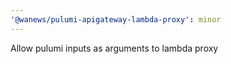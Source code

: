 ```yaml
---
'@wanews/pulumi-apigateway-lambda-proxy': minor
---
```


Allow pulumi inputs as arguments to lambda proxy
